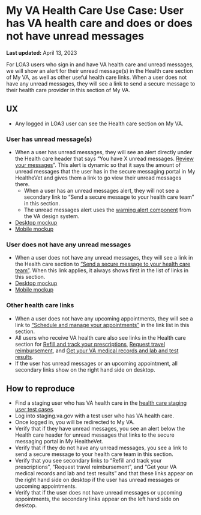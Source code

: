 # My VA Health Care Use Case: User has VA health care and does or does not have unread messages

**Last updated:** April 13, 2023

For LOA3 users who sign in and have VA health care and unread messages, we will show an alert for their unread message(s) in the Health care section of My VA, as well as other useful health care links. When a user does not have any unread messages, they will see a link to send a secure message to their health care provider in this section of My VA.

## UX

- Any logged in LOA3 user can see the Health care section on My VA.

### User has unread message(s)

- When a user has unread messages, they will see an alert directly under the Health care header that says “You have X unread messages. [Review your messages](https://eauth.va.gov/mhv-portal-web/web/myhealthevet/secure-messaging)”. This alert is dynamic so that it says the amount of unread messages that the user has in the secure messaging portal in My HealtheVet and gives them a link to go view their unread messages there.
	- When a user has an unread messages alert, they will not see a secondary link to “Send a secure message to your health care team” in this section.
	- The unread messages alert uses the [warning alert component](https://design.va.gov/storybook/?path=/docs/components-va-alert--default#warning) from the VA design system.
- [Desktop mockup](https://www.sketch.com/s/9b0e6efc-423a-4354-9db3-ab2083d566c9/a/uuid/FC0B70C7-FF70-4A54-8247-DC0AD864E5ED)
- [Mobile mockup](https://www.sketch.com/s/9b0e6efc-423a-4354-9db3-ab2083d566c9/a/uuid/ACC876AD-8A95-4CF0-BC33-814C674A33D4)

### User does not have any unread messages

- When a user does not have any unread messages, they will see a link in the Health care section to [“Send a secure message to your health care team”](https://eauth.va.gov/mhv-portal-web/web/myhealthevet/secure-messaging). When this link applies, it always shows first in the list of links in this section.
- [Desktop mockup](https://www.sketch.com/s/9b0e6efc-423a-4354-9db3-ab2083d566c9/a/uuid/6DE35B58-BF5A-45A8-9122-33C99486954A)
- [Mobile mockup](https://www.sketch.com/s/9b0e6efc-423a-4354-9db3-ab2083d566c9/a/uuid/E2F919C4-1E23-432E-82EC-11B4DC1424FA)

### Other health care links
- When a user does not have any upcoming appointments, they will see a link to [“Schedule and manage your appointments”](https://va.gov/health-care/schedule-view-va-appointments/appointments) in the link list in this section.
- All users who receive VA health care also see links in the Health care section for [Refill and track your prescriptions](https://eauth.va.gov/mhv-portal-web/web/myhealthevet/refill-prescriptions), [Request travel reimbursement](https://va.gov/health-care/get-reimbursed-for-travel-pay/), and [Get your VA medical records and lab and test results](https://eauth.va.gov/mhv-portal-web/web/myhealthevet/download-my-data).
- If the user has unread messages or an upcoming appointment, all secondary links show on the right hand side on desktop.

## How to reproduce
- Find a staging user who has VA health care in the [health care staging user test cases](https://github.com/department-of-veterans-affairs/va.gov-team-sensitive/blob/master/Administrative/vagov-users/staging-test-accounts-myvaaudit.md#health-care-section).
- Log into staging.va.gov with a test user who has VA health care.
- Once logged in, you will be redirected to My VA.
- Verify that if they have unread messages, you see an alert below the Health care header for unread messages that links to the secure messaging portal in My HealtheVet.
- Verify that if they do not have any unread messages, you see a link to send a secure message to your health care team in this section.
- Verify that you see secondary links to “Refill and track your prescriptions”, “Request travel reimbursement”, and “Get your VA medical records and lab and test results” and that these links appear on the right hand side on desktop if the user has unread messages or upcoming appointments.
- Verify that if the user does not have unread messages or upcoming appointments, the secondary links appear on the left hand side on desktop.
